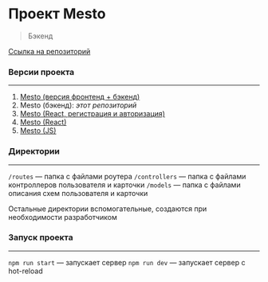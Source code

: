 # **Проект Mesto**
> Бэкенд

[Ссылка на репозиторий](https://github.com/chashchinavera/express-mesto-gha)

### **Версии проекта**
***
1. [Mesto (версия фронтенд + бэкенд)](https://github.com/chashchinavera/react-mesto-api-full-gha)
2. Mesto (бэкенд): *этот репозиторий*
3. [Mesto (React, регистрация и авторизация)](https://github.com/chashchinavera/react-mesto-auth)
4. [Mesto (React)](https://github.com/chashchinavera/mesto-react)
5. [Mesto (JS)](https://github.com/chashchinavera/mesto)

### **Директории**
***
`/routes` — папка с файлами роутера
`/controllers` — папка с файлами контроллеров пользователя и карточки
`/models` — папка с файлами описания схем пользователя и карточки

Остальные директории вспомогательные, создаются при необходимости разработчиком

### **Запуск проекта**
***
`npm run start` — запускает сервер
`npm run dev` — запускает сервер с hot-reload
